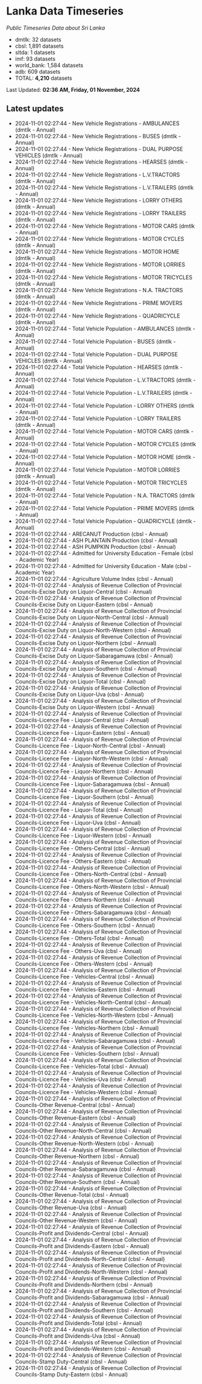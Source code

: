# Lanka Data Timeseries
*Public Timeseries Data about Sri Lanka*

* dmtlk: 32 datasets
* cbsl: 1,891 datasets
* sltda: 1 datasets
* imf: 93 datasets
* world_bank: 1,584 datasets
* adb: 609 datasets
* TOTAL: **4,210** datasets

Last Updated: **02:36 AM, Friday, 01 November, 2024**

## Latest updates

* 2024-11-01 02:27:44 - New Vehicle Registrations - AMBULANCES (dmtlk - Annual)
* 2024-11-01 02:27:44 - New Vehicle Registrations - BUSES (dmtlk - Annual)
* 2024-11-01 02:27:44 - New Vehicle Registrations - DUAL PURPOSE VEHICLES (dmtlk - Annual)
* 2024-11-01 02:27:44 - New Vehicle Registrations - HEARSES (dmtlk - Annual)
* 2024-11-01 02:27:44 - New Vehicle Registrations - L.V.TRACTORS (dmtlk - Annual)
* 2024-11-01 02:27:44 - New Vehicle Registrations - L.V.TRAILERS (dmtlk - Annual)
* 2024-11-01 02:27:44 - New Vehicle Registrations - LORRY OTHERS (dmtlk - Annual)
* 2024-11-01 02:27:44 - New Vehicle Registrations - LORRY TRAILERS (dmtlk - Annual)
* 2024-11-01 02:27:44 - New Vehicle Registrations - MOTOR CARS (dmtlk - Annual)
* 2024-11-01 02:27:44 - New Vehicle Registrations - MOTOR CYCLES (dmtlk - Annual)
* 2024-11-01 02:27:44 - New Vehicle Registrations - MOTOR HOME (dmtlk - Annual)
* 2024-11-01 02:27:44 - New Vehicle Registrations - MOTOR LORRIES (dmtlk - Annual)
* 2024-11-01 02:27:44 - New Vehicle Registrations - MOTOR TRICYCLES (dmtlk - Annual)
* 2024-11-01 02:27:44 - New Vehicle Registrations - N.A. TRACTORS (dmtlk - Annual)
* 2024-11-01 02:27:44 - New Vehicle Registrations - PRIME MOVERS (dmtlk - Annual)
* 2024-11-01 02:27:44 - New Vehicle Registrations - QUADRICYCLE (dmtlk - Annual)
* 2024-11-01 02:27:44 - Total Vehicle Population - AMBULANCES (dmtlk - Annual)
* 2024-11-01 02:27:44 - Total Vehicle Population - BUSES (dmtlk - Annual)
* 2024-11-01 02:27:44 - Total Vehicle Population - DUAL PURPOSE VEHICLES (dmtlk - Annual)
* 2024-11-01 02:27:44 - Total Vehicle Population - HEARSES (dmtlk - Annual)
* 2024-11-01 02:27:44 - Total Vehicle Population - L.V.TRACTORS (dmtlk - Annual)
* 2024-11-01 02:27:44 - Total Vehicle Population - L.V.TRAILERS (dmtlk - Annual)
* 2024-11-01 02:27:44 - Total Vehicle Population - LORRY OTHERS (dmtlk - Annual)
* 2024-11-01 02:27:44 - Total Vehicle Population - LORRY TRAILERS (dmtlk - Annual)
* 2024-11-01 02:27:44 - Total Vehicle Population - MOTOR CARS (dmtlk - Annual)
* 2024-11-01 02:27:44 - Total Vehicle Population - MOTOR CYCLES (dmtlk - Annual)
* 2024-11-01 02:27:44 - Total Vehicle Population - MOTOR HOME (dmtlk - Annual)
* 2024-11-01 02:27:44 - Total Vehicle Population - MOTOR LORRIES (dmtlk - Annual)
* 2024-11-01 02:27:44 - Total Vehicle Population - MOTOR TRICYCLES (dmtlk - Annual)
* 2024-11-01 02:27:44 - Total Vehicle Population - N.A. TRACTORS (dmtlk - Annual)
* 2024-11-01 02:27:44 - Total Vehicle Population - PRIME MOVERS (dmtlk - Annual)
* 2024-11-01 02:27:44 - Total Vehicle Population - QUADRICYCLE (dmtlk - Annual)
* 2024-11-01 02:27:44 - ARECANUT Production (cbsl - Annual)
* 2024-11-01 02:27:44 - ASH PLANTAIN Production (cbsl - Annual)
* 2024-11-01 02:27:44 - ASH PUMPKIN Production (cbsl - Annual)
* 2024-11-01 02:27:44 - Admitted for University Education - Female (cbsl - Academic Year)
* 2024-11-01 02:27:44 - Admitted for University Education - Male (cbsl - Academic Year)
* 2024-11-01 02:27:44 - Agriculture Volume Index (cbsl - Annual)
* 2024-11-01 02:27:44 - Analysis of Revenue Collection of Provincial Councils-Excise Duty on Liquor-Central (cbsl - Annual)
* 2024-11-01 02:27:44 - Analysis of Revenue Collection of Provincial Councils-Excise Duty on Liquor-Eastern (cbsl - Annual)
* 2024-11-01 02:27:44 - Analysis of Revenue Collection of Provincial Councils-Excise Duty on Liquor-North-Central (cbsl - Annual)
* 2024-11-01 02:27:44 - Analysis of Revenue Collection of Provincial Councils-Excise Duty on Liquor-North-Western (cbsl - Annual)
* 2024-11-01 02:27:44 - Analysis of Revenue Collection of Provincial Councils-Excise Duty on Liquor-Northern (cbsl - Annual)
* 2024-11-01 02:27:44 - Analysis of Revenue Collection of Provincial Councils-Excise Duty on Liquor-Sabaragamuwa (cbsl - Annual)
* 2024-11-01 02:27:44 - Analysis of Revenue Collection of Provincial Councils-Excise Duty on Liquor-Southern (cbsl - Annual)
* 2024-11-01 02:27:44 - Analysis of Revenue Collection of Provincial Councils-Excise Duty on Liquor-Total (cbsl - Annual)
* 2024-11-01 02:27:44 - Analysis of Revenue Collection of Provincial Councils-Excise Duty on Liquor-Uva (cbsl - Annual)
* 2024-11-01 02:27:44 - Analysis of Revenue Collection of Provincial Councils-Excise Duty on Liquor-Western (cbsl - Annual)
* 2024-11-01 02:27:44 - Analysis of Revenue Collection of Provincial Councils-Licence Fee - Liquor-Central (cbsl - Annual)
* 2024-11-01 02:27:44 - Analysis of Revenue Collection of Provincial Councils-Licence Fee - Liquor-Eastern (cbsl - Annual)
* 2024-11-01 02:27:44 - Analysis of Revenue Collection of Provincial Councils-Licence Fee - Liquor-North-Central (cbsl - Annual)
* 2024-11-01 02:27:44 - Analysis of Revenue Collection of Provincial Councils-Licence Fee - Liquor-North-Western (cbsl - Annual)
* 2024-11-01 02:27:44 - Analysis of Revenue Collection of Provincial Councils-Licence Fee - Liquor-Northern (cbsl - Annual)
* 2024-11-01 02:27:44 - Analysis of Revenue Collection of Provincial Councils-Licence Fee - Liquor-Sabaragamuwa (cbsl - Annual)
* 2024-11-01 02:27:44 - Analysis of Revenue Collection of Provincial Councils-Licence Fee - Liquor-Southern (cbsl - Annual)
* 2024-11-01 02:27:44 - Analysis of Revenue Collection of Provincial Councils-Licence Fee - Liquor-Total (cbsl - Annual)
* 2024-11-01 02:27:44 - Analysis of Revenue Collection of Provincial Councils-Licence Fee - Liquor-Uva (cbsl - Annual)
* 2024-11-01 02:27:44 - Analysis of Revenue Collection of Provincial Councils-Licence Fee - Liquor-Western (cbsl - Annual)
* 2024-11-01 02:27:44 - Analysis of Revenue Collection of Provincial Councils-Licence Fee - Others-Central (cbsl - Annual)
* 2024-11-01 02:27:44 - Analysis of Revenue Collection of Provincial Councils-Licence Fee - Others-Eastern (cbsl - Annual)
* 2024-11-01 02:27:44 - Analysis of Revenue Collection of Provincial Councils-Licence Fee - Others-North-Central (cbsl - Annual)
* 2024-11-01 02:27:44 - Analysis of Revenue Collection of Provincial Councils-Licence Fee - Others-North-Western (cbsl - Annual)
* 2024-11-01 02:27:44 - Analysis of Revenue Collection of Provincial Councils-Licence Fee - Others-Northern (cbsl - Annual)
* 2024-11-01 02:27:44 - Analysis of Revenue Collection of Provincial Councils-Licence Fee - Others-Sabaragamuwa (cbsl - Annual)
* 2024-11-01 02:27:44 - Analysis of Revenue Collection of Provincial Councils-Licence Fee - Others-Southern (cbsl - Annual)
* 2024-11-01 02:27:44 - Analysis of Revenue Collection of Provincial Councils-Licence Fee - Others-Total (cbsl - Annual)
* 2024-11-01 02:27:44 - Analysis of Revenue Collection of Provincial Councils-Licence Fee - Others-Uva (cbsl - Annual)
* 2024-11-01 02:27:44 - Analysis of Revenue Collection of Provincial Councils-Licence Fee - Others-Western (cbsl - Annual)
* 2024-11-01 02:27:44 - Analysis of Revenue Collection of Provincial Councils-Licence Fee - Vehicles-Central (cbsl - Annual)
* 2024-11-01 02:27:44 - Analysis of Revenue Collection of Provincial Councils-Licence Fee - Vehicles-Eastern (cbsl - Annual)
* 2024-11-01 02:27:44 - Analysis of Revenue Collection of Provincial Councils-Licence Fee - Vehicles-North-Central (cbsl - Annual)
* 2024-11-01 02:27:44 - Analysis of Revenue Collection of Provincial Councils-Licence Fee - Vehicles-North-Western (cbsl - Annual)
* 2024-11-01 02:27:44 - Analysis of Revenue Collection of Provincial Councils-Licence Fee - Vehicles-Northern (cbsl - Annual)
* 2024-11-01 02:27:44 - Analysis of Revenue Collection of Provincial Councils-Licence Fee - Vehicles-Sabaragamuwa (cbsl - Annual)
* 2024-11-01 02:27:44 - Analysis of Revenue Collection of Provincial Councils-Licence Fee - Vehicles-Southern (cbsl - Annual)
* 2024-11-01 02:27:44 - Analysis of Revenue Collection of Provincial Councils-Licence Fee - Vehicles-Total (cbsl - Annual)
* 2024-11-01 02:27:44 - Analysis of Revenue Collection of Provincial Councils-Licence Fee - Vehicles-Uva (cbsl - Annual)
* 2024-11-01 02:27:44 - Analysis of Revenue Collection of Provincial Councils-Licence Fee - Vehicles-Western (cbsl - Annual)
* 2024-11-01 02:27:44 - Analysis of Revenue Collection of Provincial Councils-Other Revenue-Central (cbsl - Annual)
* 2024-11-01 02:27:44 - Analysis of Revenue Collection of Provincial Councils-Other Revenue-Eastern (cbsl - Annual)
* 2024-11-01 02:27:44 - Analysis of Revenue Collection of Provincial Councils-Other Revenue-North-Central (cbsl - Annual)
* 2024-11-01 02:27:44 - Analysis of Revenue Collection of Provincial Councils-Other Revenue-North-Western (cbsl - Annual)
* 2024-11-01 02:27:44 - Analysis of Revenue Collection of Provincial Councils-Other Revenue-Northern (cbsl - Annual)
* 2024-11-01 02:27:44 - Analysis of Revenue Collection of Provincial Councils-Other Revenue-Sabaragamuwa (cbsl - Annual)
* 2024-11-01 02:27:44 - Analysis of Revenue Collection of Provincial Councils-Other Revenue-Southern (cbsl - Annual)
* 2024-11-01 02:27:44 - Analysis of Revenue Collection of Provincial Councils-Other Revenue-Total (cbsl - Annual)
* 2024-11-01 02:27:44 - Analysis of Revenue Collection of Provincial Councils-Other Revenue-Uva (cbsl - Annual)
* 2024-11-01 02:27:44 - Analysis of Revenue Collection of Provincial Councils-Other Revenue-Western (cbsl - Annual)
* 2024-11-01 02:27:44 - Analysis of Revenue Collection of Provincial Councils-Profit and Dividends-Central (cbsl - Annual)
* 2024-11-01 02:27:44 - Analysis of Revenue Collection of Provincial Councils-Profit and Dividends-Eastern (cbsl - Annual)
* 2024-11-01 02:27:44 - Analysis of Revenue Collection of Provincial Councils-Profit and Dividends-North-Central (cbsl - Annual)
* 2024-11-01 02:27:44 - Analysis of Revenue Collection of Provincial Councils-Profit and Dividends-North-Western (cbsl - Annual)
* 2024-11-01 02:27:44 - Analysis of Revenue Collection of Provincial Councils-Profit and Dividends-Northern (cbsl - Annual)
* 2024-11-01 02:27:44 - Analysis of Revenue Collection of Provincial Councils-Profit and Dividends-Sabaragamuwa (cbsl - Annual)
* 2024-11-01 02:27:44 - Analysis of Revenue Collection of Provincial Councils-Profit and Dividends-Southern (cbsl - Annual)
* 2024-11-01 02:27:44 - Analysis of Revenue Collection of Provincial Councils-Profit and Dividends-Total (cbsl - Annual)
* 2024-11-01 02:27:44 - Analysis of Revenue Collection of Provincial Councils-Profit and Dividends-Uva (cbsl - Annual)
* 2024-11-01 02:27:44 - Analysis of Revenue Collection of Provincial Councils-Profit and Dividends-Western (cbsl - Annual)
* 2024-11-01 02:27:44 - Analysis of Revenue Collection of Provincial Councils-Stamp Duty-Central (cbsl - Annual)
* 2024-11-01 02:27:44 - Analysis of Revenue Collection of Provincial Councils-Stamp Duty-Eastern (cbsl - Annual)